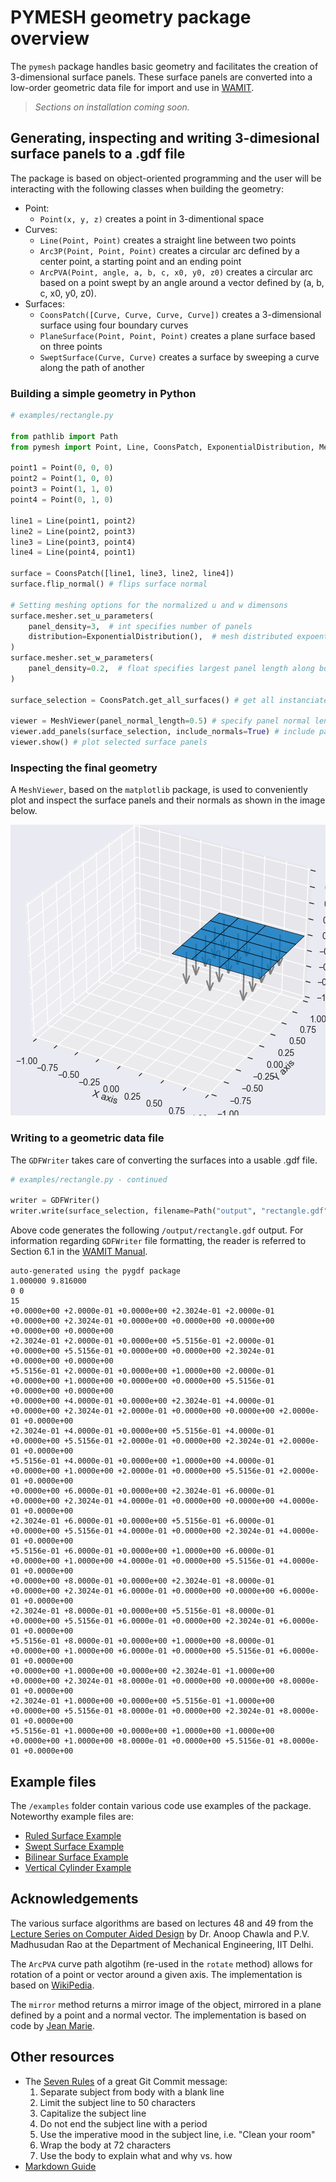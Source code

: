 # PYMESH geometry package overview

The `pymesh` package handles basic geometry and facilitates the creation of 3-dimensional surface panels. These surface panels are converted into a low-order geometric data file for import and use in [WAMIT](https://www.wamit.com/).

> *Sections on installation coming soon.*

## Generating, inspecting and writing 3-dimesional surface panels to a .gdf file

The package is based on object-oriented programming and the user will be interacting with the following classes when building the geometry:

- Point:
    - `Point(x, y, z)` creates a point in 3-dimentional space
- Curves:
    - `Line(Point, Point)` creates a straight line between two points
    - `Arc3P(Point, Point, Point)` creates a circular arc defined by a center point, a starting point and an ending point
    - `ArcPVA(Point, angle, a, b, c, x0, y0, z0)` creates a circular arc based on a point swept by an angle around a vector defined by (a, b, c, x0, y0, z0).
- Surfaces:
    - `CoonsPatch([Curve, Curve, Curve, Curve])` creates a 3-dimensional surface using four boundary curves
    - `PlaneSurface(Point, Point, Point)` creates a plane surface based on three points
    - `SweptSurface(Curve, Curve)` creates a surface by sweeping a curve along the path of another

### Building a simple geometry in Python

```Python
# examples/rectangle.py

from pathlib import Path
from pymesh import Point, Line, CoonsPatch, ExponentialDistribution, MeshViewer, GDFWriter

point1 = Point(0, 0, 0)
point2 = Point(1, 0, 0)
point3 = Point(1, 1, 0)
point4 = Point(0, 1, 0)

line1 = Line(point1, point2)
line2 = Line(point2, point3)
line3 = Line(point3, point4)
line4 = Line(point4, point1)

surface = CoonsPatch([line1, line3, line2, line4])
surface.flip_normal() # flips surface normal

# Setting meshing options for the normalized u and w dimensons
surface.mesher.set_u_parameters(
    panel_density=3,  # int specifies number of panels
    distribution=ExponentialDistribution(),  # mesh distributed expoentially
)
surface.mesher.set_w_parameters(
    panel_density=0.2,  # float specifies largest panel length along boundaries
)

surface_selection = CoonsPatch.get_all_surfaces() # get all instanciated surfaces

viewer = MeshViewer(panel_normal_length=0.5) # specify panel normal length
viewer.add_panels(surface_selection, include_normals=True) # include panel normals
viewer.show() # plot selected surface panels
```

### Inspecting the final geometry

A `MeshViewer`, based on the `matplotlib` package, is used to conveniently plot and inspect the surface panels and their normals as shown in the image below.

![](/images/rectangle.png "Visualization of rectangle surface panels using MeshViewer")

### Writing to a geometric data file

The `GDFWriter` takes care of converting the surfaces into a usable .gdf file.

```Python
# examples/rectangle.py - continued

writer = GDFWriter()
writer.write(surface_selection, filename=Path("output", "rectangle.gdf"))
```

Above code generates the following `/output/rectangle.gdf` output. For information regarding `GDFWriter` file formatting, the reader is referred to Section 6.1 in the [WAMIT Manual](https://www.wamit.com/manual7.x/v75_manual.pdf).

```
auto-generated using the pygdf package
1.000000 9.816000
0 0
15
+0.0000e+00 +2.0000e-01 +0.0000e+00 +2.3024e-01 +2.0000e-01 +0.0000e+00 +2.3024e-01 +0.0000e+00 +0.0000e+00 +0.0000e+00 +0.0000e+00 +0.0000e+00
+2.3024e-01 +2.0000e-01 +0.0000e+00 +5.5156e-01 +2.0000e-01 +0.0000e+00 +5.5156e-01 +0.0000e+00 +0.0000e+00 +2.3024e-01 +0.0000e+00 +0.0000e+00
+5.5156e-01 +2.0000e-01 +0.0000e+00 +1.0000e+00 +2.0000e-01 +0.0000e+00 +1.0000e+00 +0.0000e+00 +0.0000e+00 +5.5156e-01 +0.0000e+00 +0.0000e+00
+0.0000e+00 +4.0000e-01 +0.0000e+00 +2.3024e-01 +4.0000e-01 +0.0000e+00 +2.3024e-01 +2.0000e-01 +0.0000e+00 +0.0000e+00 +2.0000e-01 +0.0000e+00
+2.3024e-01 +4.0000e-01 +0.0000e+00 +5.5156e-01 +4.0000e-01 +0.0000e+00 +5.5156e-01 +2.0000e-01 +0.0000e+00 +2.3024e-01 +2.0000e-01 +0.0000e+00
+5.5156e-01 +4.0000e-01 +0.0000e+00 +1.0000e+00 +4.0000e-01 +0.0000e+00 +1.0000e+00 +2.0000e-01 +0.0000e+00 +5.5156e-01 +2.0000e-01 +0.0000e+00
+0.0000e+00 +6.0000e-01 +0.0000e+00 +2.3024e-01 +6.0000e-01 +0.0000e+00 +2.3024e-01 +4.0000e-01 +0.0000e+00 +0.0000e+00 +4.0000e-01 +0.0000e+00
+2.3024e-01 +6.0000e-01 +0.0000e+00 +5.5156e-01 +6.0000e-01 +0.0000e+00 +5.5156e-01 +4.0000e-01 +0.0000e+00 +2.3024e-01 +4.0000e-01 +0.0000e+00
+5.5156e-01 +6.0000e-01 +0.0000e+00 +1.0000e+00 +6.0000e-01 +0.0000e+00 +1.0000e+00 +4.0000e-01 +0.0000e+00 +5.5156e-01 +4.0000e-01 +0.0000e+00
+0.0000e+00 +8.0000e-01 +0.0000e+00 +2.3024e-01 +8.0000e-01 +0.0000e+00 +2.3024e-01 +6.0000e-01 +0.0000e+00 +0.0000e+00 +6.0000e-01 +0.0000e+00
+2.3024e-01 +8.0000e-01 +0.0000e+00 +5.5156e-01 +8.0000e-01 +0.0000e+00 +5.5156e-01 +6.0000e-01 +0.0000e+00 +2.3024e-01 +6.0000e-01 +0.0000e+00
+5.5156e-01 +8.0000e-01 +0.0000e+00 +1.0000e+00 +8.0000e-01 +0.0000e+00 +1.0000e+00 +6.0000e-01 +0.0000e+00 +5.5156e-01 +6.0000e-01 +0.0000e+00
+0.0000e+00 +1.0000e+00 +0.0000e+00 +2.3024e-01 +1.0000e+00 +0.0000e+00 +2.3024e-01 +8.0000e-01 +0.0000e+00 +0.0000e+00 +8.0000e-01 +0.0000e+00
+2.3024e-01 +1.0000e+00 +0.0000e+00 +5.5156e-01 +1.0000e+00 +0.0000e+00 +5.5156e-01 +8.0000e-01 +0.0000e+00 +2.3024e-01 +8.0000e-01 +0.0000e+00
+5.5156e-01 +1.0000e+00 +0.0000e+00 +1.0000e+00 +1.0000e+00 +0.0000e+00 +1.0000e+00 +8.0000e-01 +0.0000e+00 +5.5156e-01 +8.0000e-01 +0.0000e+00
```

## Example files

The `/examples` folder contain various code use examples of the package. Noteworthy example files are:

- [Ruled Surface Example](/examples/ruled_surface.py)
- [Swept Surface Example](/examples/swept_surface.py)
- [Bilinear Surface Example](/examples/bilinear_surface.py)
- [Vertical Cylinder Example](/examples/vertical_cylinder.py)

## Acknowledgements

The various surface algorithms are based on lectures 48 and 49 from the [Lecture Series on Computer Aided Design](https://www.youtube.com/playlist?list=PLC3EE33F27CF14A06) by Dr. Anoop Chawla and P.V. Madhusudan Rao at the Department of Mechanical Engineering, IIT Delhi.

The `ArcPVA` curve path algotihm (re-used in the `rotate` method) allows for rotation of a point or vector around a given axis. The implementation is based on [WikiPedia](https://en.wikipedia.org/wiki/Rodrigues%27_rotation_formula).

The `mirror` method returns a mirror image of the object, mirrored in a plane defined by a point and a normal vector. The implementation is based on code by [Jean Marie](https://math.stackexchange.com/questions/3927881/reflection-over-planes-in-3d).

## Other resources

- The [Seven Rules](https://cbea.ms/git-commit/#seven-rules) of a great Git Commit message:
    1. Separate subject from body with a blank line
    1. Limit the subject line to 50 characters
    1. Capitalize the subject line
    1. Do not end the subject line with a period
    1. Use the imperative mood in the subject line, i.e. "Clean your room"
    1. Wrap the body at 72 characters
    1. Use the body to explain what and why vs. how
- [Markdown Guide](https://www.markdownguide.org/basic-syntax/#overview)
